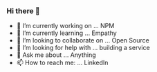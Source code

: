 ### Hi there 👋


- 🔭 I’m currently working on ... NPM
- 🌱 I’m currently learning ... Empathy
- 👯 I’m looking to collaborate on ... Open Source
- 🤔 I’m looking for help with ... building a service
- 💬 Ask me about ... Anything
- 📫 How to reach me: ... LinkedIn


<!--
**ashishonce/ashishonce** is a ✨ _special_ ✨ repository because its `README.md` (this file) appears on your GitHub profile.

Here are some ideas to get you started:


- 😄 Pronouns: ...
- ⚡ Fun fact: ...
-->
